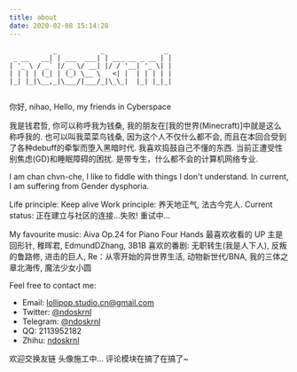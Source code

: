 ```yaml
---
title: about
date: 2020-02-08 15:14:28
---
```


```
           _           _               _ 
 _ __   __| | ___  ___| | ___ __ _ __ | |
| '_ \ / _` |/ _ \/ __| |/ / '__| '_ \| |
| | | | (_| | (_) \__ \   <| |  | | | | |
|_| |_|\__,_|\___/|___/_|\_\_|  |_| |_|_|
                                         
```

你好, nihao, Hello, my friends in Cyberspace

我是钱君哲, 你可以称呼我为钱桑, 我的朋友在[我的世界(Minecraft)]中就是这么称呼我的.
也可以叫我菜菜鸟钱桑, 因为这个人不仅什么都不会, 而且在本回合受到了各种debuff的牵掣而堕入黑暗时代.
我喜欢捣鼓自己不懂的东西.
当前正遭受性别焦虑(GD)和睡眠障碍的困扰.
是带专生，什么都不会的计算机网络专业.

I am chan chvn-che, I like to fiddle with things I don't understand.
In current, I am suffering from Gender dysphoria.

Life principle: Keep alive
Work principle: 养天地正气, 法古今完人.
Current status: 正在建立与社区的连接...失败! 重试中...

My favourite music: Aiva Op.24 for Piano Four Hands
最喜欢收看的 UP 主是回形针, 稚晖君, EdmundDZhang, 3B1B
喜欢的番剧: 无职转生(我是人下人), 反叛的鲁路修, 进击的巨人, Re：从零开始的异世界生活, 动物新世代/BNA, 我的三体之章北海传, 魔法少女小圆

Feel free to contact me:
- Email: lollipop.studio.cn@gmail.com
- Twitter: [@ndoskrnl](https://twitter.com/ndoskrnl)
- Telegram: [@ndoskrnl](https://t.me/ndoskrnl)
- QQ: 2113952182
- Zhihu: [ndoskrnl](https://www.zhihu.com/people/logarithm-96)

欢迎交换友链
头像施工中...
评论模块在搞了在搞了~
